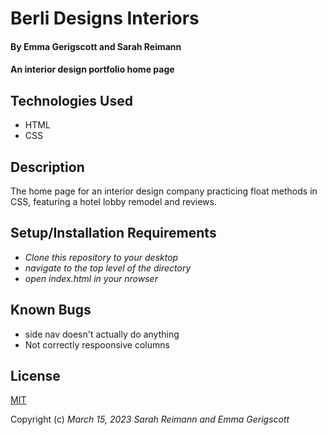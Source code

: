 # Berli Designs Interiors

#### By Emma Gerigscott and Sarah Reimann

#### An interior design portfolio home page

## Technologies Used

* HTML
* CSS

## Description

The home page for an interior design company practicing float methods in CSS, featuring a hotel lobby remodel and reviews.

## Setup/Installation Requirements

* _Clone this repository to your desktop_
* _navigate to the top level of the directory_
* _open index.html in your nrowser_


## Known Bugs

* side nav doesn't actually do anything
* Not correctly respoonsive columns

## License

[MIT](https://opensource.org/licenses/MIT)

Copyright (c) _March 15, 2023_ _Sarah Reimann and Emma Gerigscott_
